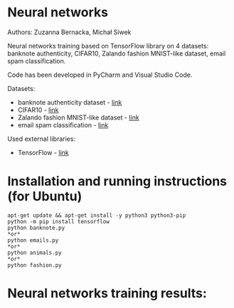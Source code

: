 # Neural networks

Authors: Zuzanna Bernacka, Michał Siwek

Neural networks training based on TensorFlow library on 4 datasets: banknote authenticity, CIFAR10, Zalando fashion MNIST-like dataset, email spam classification.<br>

Code has been developed in PyCharm and Visual Studio Code.


Datasets:
* banknote authenticity dataset - [link](http://archive.ics.uci.edu/ml/machine-learning-databases/00267/data_banknote_authentication.txt)
* CIFAR10 - [link](https://www.cs.toronto.edu/~kriz/cifar.html)
* Zalando fashion MNIST-like dataset - [link](https://github.com/zalandoresearch/fashion-mnist)
* email spam classification - [link](https://www.kaggle.com/datasets/balaka18/email-spam-classification-dataset-csv)

Used external libraries:
* TensorFlow - [link](https://www.tensorflow.org/install)

<h1>Installation and running instructions (for Ubuntu)</h1>

```
apt-get update && apt-get install -y python3 python3-pip
python -m pip install tensorflow
python banknote.py
*or*
python emails.py
*or*
python animals.py
*or*
python fashion.py
```

<h1>Neural networks training results:</h1>